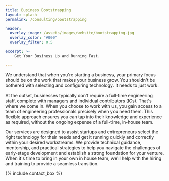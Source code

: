 ```yaml
---
title: Business Bootstrapping
layout: splash
permalink: /consulting/bootstrapping

header:
  overlay_image: /assets/images/website/bootstrapping.jpg
  overlay_color: "#000"
  overlay_filter: 0.5

excerpt: >-
    Get Your Business Up and Running Fast.

---
```


We understand that when you're starting a business, your primary focus should be on the work that makes your business grow. You shouldn't be bothered with selecting and configuring technology. It needs to just work.

At the outset, businesses typically don't require a full-time engineering staff, complete with managers and individual contributors (ICs). That's where we come in. When you choose to work with us, you gain access to a team of engineering professionals precisely when you need them. This flexible approach ensures you can tap into their knowledge and experience as required, without the ongoing expense of a full-time, in-house team. 

Our services are designed to assist startups and entrepreneurs select the right technology for their needs and get it running quickly and correctly within your desired workstreams. We provide technical guidance, mentorship, and practical strategies to help you navigate the challenges of early-stage development and establish a strong foundation for your venture. When it's time to bring in your own in house team, we'll help with the hiring and training to provide a seamless transition. 

{% include contact_box %}